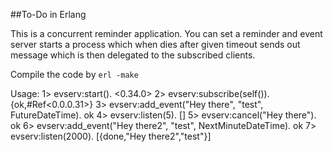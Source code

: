 ##To-Do in Erlang

This is a concurrent reminder application. You can set a reminder and event
server starts a process which when dies after given timeout sends out message
which is then delegated to the subscribed clients.

Compile the code by
    `erl -make`

Usage:
	 1> evserv:start().
 	 <0.34.0>
 	 2> evserv:subscribe(self()).
 	 {ok,#Ref<0.0.0.31>}
	 3> evserv:add_event("Hey there", "test", FutureDateTime).
 	 ok
 	 4> evserv:listen(5).
 	 []
 	 5> evserv:cancel("Hey there").
 	 ok
 	 6> evserv:add_event("Hey there2", "test", NextMinuteDateTime).
 	 ok
 	 7> evserv:listen(2000).
 	 [{done,"Hey there2","test"}]